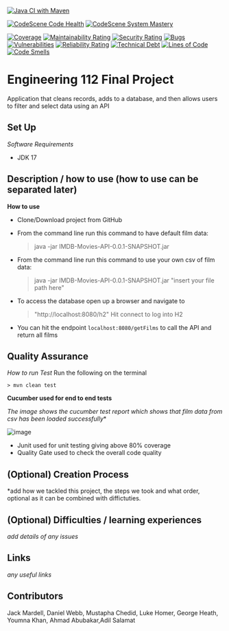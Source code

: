 [![Java CI with Maven](https://github.com/dhansak79/imdb-movies-engineering112/actions/workflows/maven.yml/badge.svg)](https://github.com/dhansak79/imdb-movies-engineering112/actions/workflows/maven.yml)

[![CodeScene Code Health](https://codescene.io/projects/27060/status-badges/code-health)](https://codescene.io/projects/27060)
[![CodeScene System Mastery](https://codescene.io/projects/27060/status-badges/system-mastery)](https://codescene.io/projects/27060)

[![Coverage](https://sonarcloud.io/api/project_badges/measure?project=imdb-movies-engineering112&metric=coverage)](https://sonarcloud.io/summary/new_code?id=imdb-movies-engineering112)
[![Maintainability Rating](https://sonarcloud.io/api/project_badges/measure?project=imdb-movies-engineering112&metric=sqale_rating)](https://sonarcloud.io/summary/new_code?id=imdb-movies-engineering112)
[![Security Rating](https://sonarcloud.io/api/project_badges/measure?project=imdb-movies-engineering112&metric=security_rating)](https://sonarcloud.io/summary/new_code?id=imdb-movies-engineering112)
[![Bugs](https://sonarcloud.io/api/project_badges/measure?project=imdb-movies-engineering112&metric=bugs)](https://sonarcloud.io/summary/new_code?id=imdb-movies-engineering112)
[![Vulnerabilities](https://sonarcloud.io/api/project_badges/measure?project=imdb-movies-engineering112&metric=vulnerabilities)](https://sonarcloud.io/summary/new_code?id=imdb-movies-engineering112)
[![Reliability Rating](https://sonarcloud.io/api/project_badges/measure?project=imdb-movies-engineering112&metric=reliability_rating)](https://sonarcloud.io/summary/new_code?id=imdb-movies-engineering112)
[![Technical Debt](https://sonarcloud.io/api/project_badges/measure?project=imdb-movies-engineering112&metric=sqale_index)](https://sonarcloud.io/summary/new_code?id=imdb-movies-engineering112)
[![Lines of Code](https://sonarcloud.io/api/project_badges/measure?project=imdb-movies-engineering112&metric=ncloc)](https://sonarcloud.io/summary/new_code?id=imdb-movies-engineering112)
[![Code Smells](https://sonarcloud.io/api/project_badges/measure?project=imdb-movies-engineering112&metric=code_smells)](https://sonarcloud.io/summary/new_code?id=imdb-movies-engineering112)

# Engineering 112 Final Project

Application that cleans records, adds to a database, and then allows users to filter and select data
using an API

## Set Up

*Software Requirements*

- JDK 17

## Description / how to use (how to use can be separated later)

**How to use**

- Clone/Download project from GitHub
- From the command line run this command to have default film data:
  > java -jar IMDB-Movies-API-0.0.1-SNAPSHOT.jar
- From the command line run this command to use your own csv of film data:
  > java -jar IMDB-Movies-API-0.0.1-SNAPSHOT.jar "insert your file path here"
- To access the database open up a browser and navigate to
  > "http://localhost:8080/h2"
  > Hit connect to log into H2

- You can hit the endpoint  `localhost:8080/getFilms` to call the API and return all films

## Quality Assurance

*How to run Test*
Run the following on the terminal

    > mvn clean test

**Cucumber used for end to end tests**

*The image shows the cucumber test report which shows that film data from csv has been loaded
successfully**

![image](https://user-images.githubusercontent.com/80487618/174051980-48ad203b-d238-4d77-ab88-6ce9920779af.png)

- Junit used for unit testing giving above 80% coverage
- Quality Gate used to check the overall code quality

## (Optional) Creation Process

*add how we tackled this project, the steps we took and what order, optional as it can be combined
with diffictuties.

## (Optional) Difficulties / learning experiences

*add details of any issues*

## Links

*any useful links*

## Contributors

Jack Mardell, Daniel Webb, Mustapha Chedid, Luke Homer, George Heath, Youmna Khan, Ahmad
Abubakar,Adil Salamat
